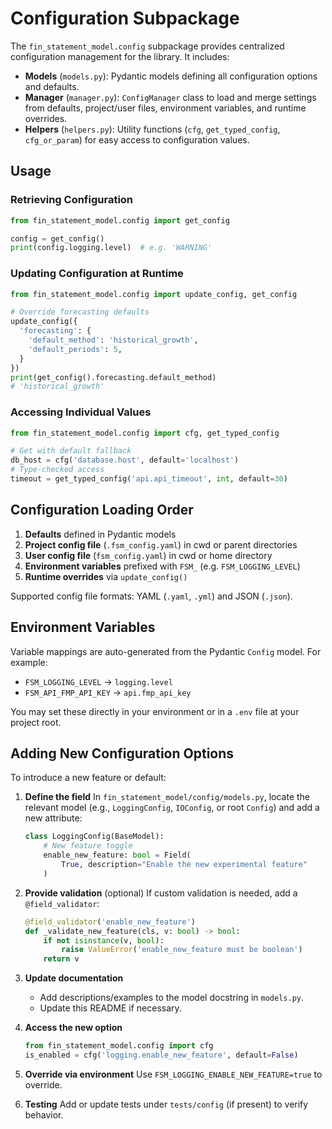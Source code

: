 # Configuration Subpackage

The `fin_statement_model.config` subpackage provides centralized configuration management for the library.
It includes:

- **Models** (`models.py`): Pydantic models defining all configuration options and defaults.
- **Manager** (`manager.py`): `ConfigManager` class to load and merge settings from defaults, project/user files, environment variables, and runtime overrides.
- **Helpers** (`helpers.py`): Utility functions (`cfg`, `get_typed_config`, `cfg_or_param`) for easy access to configuration values.

## Usage

### Retrieving Configuration

```python
from fin_statement_model.config import get_config

config = get_config()
print(config.logging.level)  # e.g. 'WARNING'
```

### Updating Configuration at Runtime

```python
from fin_statement_model.config import update_config, get_config

# Override forecasting defaults
update_config({
  'forecasting': {
    'default_method': 'historical_growth',
    'default_periods': 5,
  }
})
print(get_config().forecasting.default_method)
# 'historical_growth'
```

### Accessing Individual Values

```python
from fin_statement_model.config import cfg, get_typed_config

# Get with default fallback
db_host = cfg('database.host', default='localhost')
# Type-checked access
timeout = get_typed_config('api.api_timeout', int, default=30)
```

## Configuration Loading Order

1. **Defaults** defined in Pydantic models
2. **Project config file** (`.fsm_config.yaml`) in cwd or parent directories
3. **User config file** (`fsm_config.yaml`) in cwd or home directory
4. **Environment variables** prefixed with `FSM_` (e.g. `FSM_LOGGING_LEVEL`)
5. **Runtime overrides** via `update_config()`

Supported config file formats: YAML (`.yaml`, `.yml`) and JSON (`.json`).

## Environment Variables

Variable mappings are auto-generated from the Pydantic `Config` model. For example:

- `FSM_LOGGING_LEVEL` → `logging.level`
- `FSM_API_FMP_API_KEY` → `api.fmp_api_key`

You may set these directly in your environment or in a `.env` file at your project root.

## Adding New Configuration Options

To introduce a new feature or default:

1. **Define the field**
   In `fin_statement_model/config/models.py`, locate the relevant model (e.g., `LoggingConfig`, `IOConfig`, or root `Config`) and add a new attribute:
   ```python
   class LoggingConfig(BaseModel):
       # New feature toggle
       enable_new_feature: bool = Field(
           True, description="Enable the new experimental feature"
       )
   ```

2. **Provide validation** (optional)
   If custom validation is needed, add a `@field_validator`:
   ```python
   @field_validator('enable_new_feature')
   def _validate_new_feature(cls, v: bool) -> bool:
       if not isinstance(v, bool):
           raise ValueError('enable_new_feature must be boolean')
       return v
   ```

3. **Update documentation**
   - Add descriptions/examples to the model docstring in `models.py`.
   - Update this README if necessary.

4. **Access the new option**
   ```python
   from fin_statement_model.config import cfg
   is_enabled = cfg('logging.enable_new_feature', default=False)
   ```

5. **Override via environment**
   Use `FSM_LOGGING_ENABLE_NEW_FEATURE=true` to override.

6. **Testing**
   Add or update tests under `tests/config` (if present) to verify behavior. 